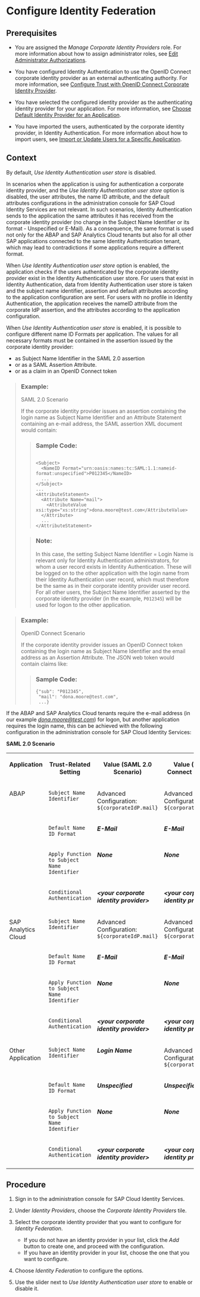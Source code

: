 <!-- loio749284f4498649ba8e8bcc3e8342b9dd -->

# Configure Identity Federation



<a name="loio749284f4498649ba8e8bcc3e8342b9dd__prereq_tvw_gtk_25b"/>

## Prerequisites

-   You are assigned the *Manage Corporate Identity Providers* role. For more information about how to assign administrator roles, see [Edit Administrator Authorizations](../Operation-Guide/edit-administrator-authorizations-86ee374.md).

-   You have configured Identity Authentication to use the OpenID Connect corporate identity provider as an external authenticating authority. For more information, see [Configure Trust with OpenID Connect Corporate Identity Provider](../Operation-Guide/configure-trust-with-openid-connect-corporate-identity-provider-8ff83a1.md).

-   You have selected the configured identity provider as the authenticating identity provider for your application. For more information, see [Choose Default Identity Provider for an Application](../Operation-Guide/choose-default-identity-provider-for-an-application-e9d8274.md).

-   You have imported the users, authenticated by the corporate identity provider, in Identity Authentication. For more information about how to import users, see [Import or Update Users for a Specific Application](../Operation-Guide/import-or-update-users-for-a-specific-application-33838e0.md).




<a name="loio749284f4498649ba8e8bcc3e8342b9dd__context_imb_h32_25b"/>

## Context

By default, *Use Identity Authentication user store* is disabled.

In scenarios when the application is using for authentication a corporate identity provider, and the *Use Identity Authentication user store* option is disabled, the user attributes, the name ID attribute, and the default attributes configurations in the administration console for SAP Cloud Identity Services are not relevant. In such scenarios, Identity Authentication sends to the application the same attributes it has received from the corporate identity provider \(no change in the Subject Name Identifier or its format - Unspecified or E-Mail\). As a consequence, the same format is used not only for the ABAP and SAP Analytics Cloud tenants but also for all other SAP applications connected to the same Identity Authentication tenant, which may lead to contradictions if some applications require a different format.

When *Use Identity Authentication user store* option is enabled, the application checks if the users authenticated by the corporate identity provider exist in the Identity Authentication user store. For users that exist in Identity Authentication, data from Identity Authentication user store is taken and the subject name identifier, assertion and default attributes according to the application configuration are sent. For users with no profile in Identity Authentication, the application receives the nameID attribute from the corporate IdP assertion, and the attributes according to the application configuration.

When *Use Identity Authentication user store* is enabled, it is possible to configure different name ID Formats per application. The values for all necessary formats must be contained in the assertion issued by the corporate identity provider:

-   as Subject Name Identifier in the SAML 2.0 assertion
-   or as a SAML Assertion Attribute.
-   or as a claim in an OpenID Connect token

> ### Example:  
> SAML 2.0 Scenario
> 
> If the corporate identity provider issues an assertion containing the login name as Subject Name Identifier and an Attribute Statement containing an e-mail address, the SAML assertion XML document would contain:
> 
> > ### Sample Code:  
> > ```
> > 
> > <Subject>
> >   <NameID Format="urn:oasis:names:tc:SAML:1.1:nameid-format:unspecified">P012345</NameID>
> >   ...
> > </Subject>
> > ...
> > <AttributeStatement>
> >   <Attribute Name="mail">
> >     <AttributeValue xsi:type="xs:string">dona.moore@test.com</AttributeValue>
> >   </Attribute>
> >   ...
> > </AttributeStatement>
> > ```
> 
> > ### Note:  
> > In this case, the setting Subject Name Identifier = Login Name is relevant only for Identity Authentication administrators, for whom a user record exists in Identity Authentication. These will be logged on to the other application with the login name from their Identity Authentication user record, which must therefore be the same as in their corporate identity provider user record. For all other users, the Subject Name Identifier asserted by the corporate identity provider \(in the example, `P012345`\) will be used for logon to the other application.

> ### Example:  
> OpenID Connect Scenario
> 
> If the corporate identity provider issues an OpenID Connect token containing the login name as Subject Name Identifier and the email address as an Assertion Attribute. The JSON web token would contain claims like:
> 
> > ### Sample Code:  
> > ```
> > {"sub": "P012345",
> >  "mail": "dona.moore@test.com",
> >  ...}
> > ```

If the ABAP and SAP Analytics Cloud tenants require the e-mail address \(in our example *dona.moore@test.com*\) for logon, but another application requires the login name, this can be achieved with the following configuration in the administration console for SAP Cloud Identity Services:

**SAML 2.0 Scenario**


<table>
<tr>
<th valign="top">

Application



</th>
<th valign="top">

Trust-Related Setting



</th>
<th valign="top">

Value \(SAML 2.0 Scenario\)



</th>
<th valign="top">

Value \(OpenID Connect Scenario\)



</th>
</tr>
<tr>
<td valign="top" rowspan="4">

ABAP



</td>
<td valign="top">

`Subject Name Identifier`



</td>
<td valign="top">

Advanced Configuration: `${corporateIdP.mail}`



</td>
<td valign="top">

Advanced Configuration: `${corporateIdP.mail}`



</td>
</tr>
<tr>
<td valign="top">

`Default Name ID Format`



</td>
<td valign="top">

***E-Mail***



</td>
<td valign="top">

***E-Mail***



</td>
</tr>
<tr>
<td valign="top">

`Apply Function to Subject Name Identifier`



</td>
<td valign="top">

***None***



</td>
<td valign="top">

***None***



</td>
</tr>
<tr>
<td valign="top">

`Conditional Authentication`



</td>
<td valign="top">

***<your corporate identity provider\>***



</td>
<td valign="top">

***<your corporate identity provider\>***



</td>
</tr>
<tr>
<td valign="top" rowspan="4">

SAP Analytics Cloud



</td>
<td valign="top">

`Subject Name Identifier`



</td>
<td valign="top">

Advanced Configuration: `${corporateIdP.mail}`



</td>
<td valign="top">

Advanced Configuration: `${corporateIdP.mail}`



</td>
</tr>
<tr>
<td valign="top">

`Default Name ID Format`



</td>
<td valign="top">

***E-Mail***



</td>
<td valign="top">

***E-Mail***



</td>
</tr>
<tr>
<td valign="top">

`Apply Function to Subject Name Identifier`



</td>
<td valign="top">

***None***



</td>
<td valign="top">

***None***



</td>
</tr>
<tr>
<td valign="top">

`Conditional Authentication`



</td>
<td valign="top">

***<your corporate identity provider\>***



</td>
<td valign="top">

***<your corporate identity provider\>***



</td>
</tr>
<tr>
<td valign="top" rowspan="4">

Other Application



</td>
<td valign="top">

`Subject Name Identifier`



</td>
<td valign="top">

***Login Name***



</td>
<td valign="top">

Advanced Configuration: `${corporateIdP.mail}`



</td>
</tr>
<tr>
<td valign="top">

`Default Name ID Format`



</td>
<td valign="top">

***Unspecified***



</td>
<td valign="top">

***Unspecified***



</td>
</tr>
<tr>
<td valign="top">

`Apply Function to Subject Name Identifier`



</td>
<td valign="top">

***None***



</td>
<td valign="top">

***None***



</td>
</tr>
<tr>
<td valign="top">

`Conditional Authentication`



</td>
<td valign="top">

***<your corporate identity provider\>***



</td>
<td valign="top">

***<your corporate identity provider\>***



</td>
</tr>
</table>



<a name="loio749284f4498649ba8e8bcc3e8342b9dd__steps_enable_idfederation"/>

## Procedure

1.  Sign in to the administration console for SAP Cloud Identity Services.

2.  Under *Identity Providers*, choose the *Corporate Identity Providers* tile.

3.  Select the corporate identity provider that you want to configure for *Identity Federation*.

    -   If you do not have an identity provider in your list, click the *Add* button to create one, and proceed with the configuration.
    -   If you have an identity provider in your list, choose the one that you want to configure.

4.  Choose *Identity Federation* to configure the options.

5.  Use the slider next to *Use Identity Authentication user store* to enable or disable it.


